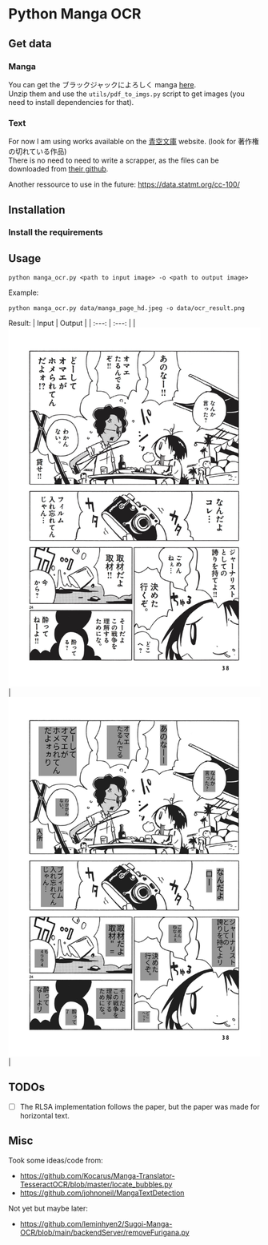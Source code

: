 # Python Manga OCR

## Get data
### Manga
You can get the ブラックジャックによろしく manga [here](https://densho810.com/free/).\
Unzip them and use the `utils/pdf_to_imgs.py` script to get images (you need to install dependencies for that).

### Text
For now I am using works available on the [青空文庫](https://www.aozora.gr.jp/) website.  (look for 著作権の切れている作品)\
There is no need to need to write a scrapper, as the files can be downloaded from [their github](https://github.com/aozorahack/aozorabunko_text).

Another ressource to use in the future: https://data.statmt.org/cc-100/

## Installation
### Install the requirements

## Usage
```
python manga_ocr.py <path to input image> -o <path to output image>
```
Example:
```
python manga_ocr.py data/manga_page_hd.jpeg -o data/ocr_result.png
```

Result:
| Input | Output |
|    :---:      |     :---:     |
| ![input](/data/manga_page_hd.jpeg?raw "Manga page") | ![output](/data/ocr_result.png?raw "OCR output")|



## TODOs
- [ ] The RLSA implementation follows the paper, but the paper was made for horizontal text.


## Misc
Took some ideas/code from:
- https://github.com/Kocarus/Manga-Translator-TesseractOCR/blob/master/locate_bubbles.py
- https://github.com/johnoneil/MangaTextDetection

Not yet but maybe later:
- https://github.com/leminhyen2/Sugoi-Manga-OCR/blob/main/backendServer/removeFurigana.py
